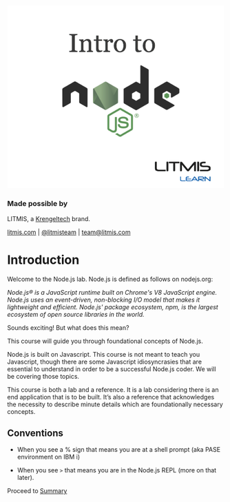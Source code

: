 
![](/assets/litmislearn_gitbook_nodejsintro.png)

### Made possible by
LITMIS, a [Krengeltech](https://krengeltech.com) brand.

[litmis.com](http://litmis.com/) | [@litmisteam](https://twitter.com/litmisteam) | [team@litmis.com](mailto:team@litmis.com)


# Introduction

Welcome to the Node.js lab.  Node.js is defined as follows on nodejs.org:

_Node.js® is a JavaScript runtime built on Chrome's V8 JavaScript engine. Node.js uses an event-driven, non-blocking I/O model that makes it lightweight and efficient. Node.js' package ecosystem, npm, is the largest ecosystem of open source libraries in the world._

Sounds exciting! But what does this mean?

This course will guide you through foundational concepts of Node.js.

Node.js is built on Javascript.  This course is not meant to teach you Javascript, though there are some Javascript idiosyncrasies that are essential to understand in order to be a successful Node.js coder.  We will be covering those topics.

This course is both a lab and a reference.  It is a lab considering there is an end application that is to be built.  It’s also a reference that acknowledges the necessity to describe minute details which are foundationally necessary concepts.

## Conventions

* When you see a % sign that means you are at a shell prompt \(aka PASE environment on IBM i\)

* When you see `>` that means you are in the Node.js REPL \(more on that later\).



Proceed to [Summary](/SUMMARY.md "Summary")



